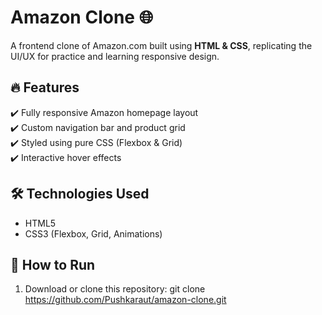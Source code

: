 # Amazon Clone 🌐  

A frontend clone of Amazon.com built using **HTML & CSS**, replicating the UI/UX for practice and learning responsive design.

## 🔥 Features  
✔️ Fully responsive Amazon homepage layout  
✔️ Custom navigation bar and product grid  
✔️ Styled using pure CSS (Flexbox & Grid)  
✔️ Interactive hover effects  

## 🛠️ Technologies Used  
- HTML5  
- CSS3 (Flexbox, Grid, Animations)  

## 🚀 How to Run  
1. Download or clone this repository: 
   git clone https://github.com/Pushkaraut/amazon-clone.git
